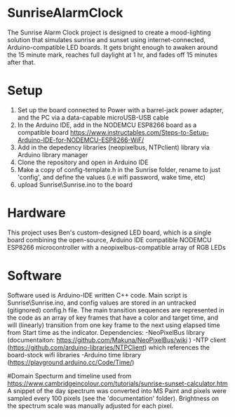 # SunriseAlarmClock
The Sunrise Alarm Clock project is designed to create a mood-lighting solution that simulates sunrise and sunset using internet-connected, Arduino-compatible LED boards. It gets bright enough to awaken around the 15 minute mark, reaches full daylight at 1 hr, and fades off 15 minutes after that. 

# Setup
1. Set up the board connected to Power with a barrel-jack power adapter, and the PC via a data-capable microUSB-USB cable
2. In the Arduino IDE, add in the NODEMCU ESP8266 board as a compatible board https://www.instructables.com/Steps-to-Setup-Arduino-IDE-for-NODEMCU-ESP8266-WiF/
3. Add in the depedency libraries (neopixelbus, NTPclient) library via Arduino library manager
4. Clone the repository and open in Arduino IDE
5. Make a copy of config-template.h in the Sunrise folder, rename to just 'config', and define the values (i.e wifi password, wake time, etc)
6. upload Sunrise\Sunrise.ino to the board

# Hardware
This project uses Ben's custom-designed LED board, which is a single board combining the open-source, Arduino IDE compatible NODEMCU ESP8266 microcontroller with a neopixelbus-compatible array of RGB LEDs

# Software
Software used is Arduino-IDE written C++ code. Main script is Sunrise\Sunrise.ino, and config values are stored in an untracked (gitignored) config.h file. The main transition sequences are represented in the code as an array of key frames that have a color and target time, and will (linearly) transition from one key frame to the next using elapsed time from Start time as the indicator. 
Dependencies:
-NeoPixelBus library (documentaiton: https://github.com/Makuna/NeoPixelBus/wiki )
-NTP client (https://github.com/arduino-libraries/NTPClient) which references the board-stock wifi libraries
-Arduino time library (https://playground.arduino.cc/Code/Time/)

#Domain
Specturm and timeline used from https://www.cambridgeincolour.com/tutorials/sunrise-sunset-calculator.htm
A snippet of the day spectrum was converted into MS Paint and pixels were sampled every 100 pixels (see the 'documentation' folder). Brightness on the spectrum scale was manually adjusted for each pixel. 
